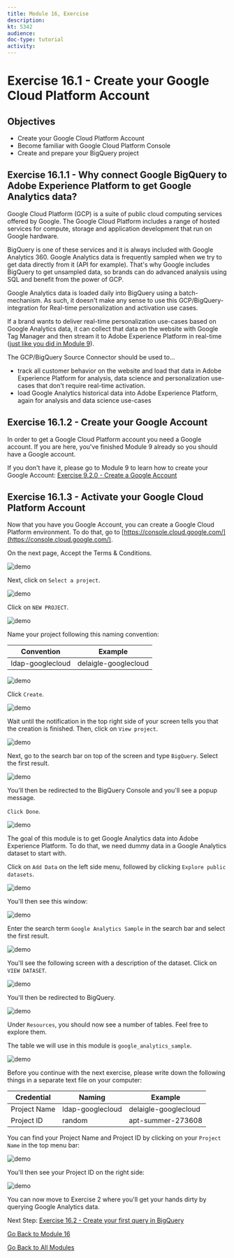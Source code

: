 ```yaml
---
title: Module 16, Exercise
description: 
kt: 5342
audience: 
doc-type: tutorial
activity: 
---
```


# Exercise 16.1 - Create your Google Cloud Platform Account

## Objectives

- Create your Google Cloud Platform Account
- Become familiar with Google Cloud Platform Console
- Create and prepare your BigQuery project

## Exercise 16.1.1 - Why connect Google BigQuery to Adobe Experience Platform to get Google Analytics data?

Google Cloud Platform (GCP) is a suite of public cloud computing services offered by Google. The Google Cloud Platform includes a range of hosted services for compute, storage and application development that run on Google hardware.

BigQuery is one of these services and it is always included with Google Analytics 360. Google Analytics data is frequently sampled when we try to get data directly from it (API for example). That's why Google includes BigQuery to get unsampled data, so brands can do advanced analysis using SQL and benefit from the power of GCP.

Google Analytics data is loaded daily into BigQuery using a batch-mechanism. As such, it doesn't make any sense to use this GCP/BigQuery-integration for Real-time personalization and activation use cases.

If a brand wants to deliver real-time personalization use-cases based on Google Analytics data, it can collect that data on the website with Google Tag Manager and then stream it to Adobe Experience Platform in real-time ([just like you did in Module 9](../../modules/module9/README.md)).

The GCP/BigQuery Source Connector should be used to...

- track all customer behavior on the website and load that data in Adobe Experience Platform for analysis, data science and personalization use-cases that don't require real-time activation.
- load Google Analytics historical data into Adobe Experience Platform, again for analysis and data science use-cases

## Exercise 16.1.2 - Create your Google Account

In order to get a Google Cloud Platform account you need a Google account. If you are here, you've finished Module 9 already so you should have a Google account.

If you don't have it, please go to Module 9 to learn how to create your Google Account: [Exercise 9.2.0 - Create a Google Account](../../modules/module9/ex0.md)

## Exercise 16.1.3 - Activate your Google Cloud Platform Account

Now that you have you Google Account, you can create a Google Cloud Platform environment. To do that, go to [https://console.cloud.google.com/](https://console.cloud.google.com/).

On the next page, Accept the Terms & Conditions.

![demo](./images/ex1/1.png)

Next, click on ``Select a project``.

![demo](./images/ex1/2.png)

Click on ``NEW PROJECT``.

![demo](./images/ex1/createproject.png)

Name your project following this naming convention:

| Convention         | Example|
| ----------------- |-------------|
| ldap-googlecloud | delaigle-googlecloud          |

![demo](./images/ex1/3.png)

Click ``Create``.

![demo](./images/ex1/3-1.png)

Wait until the notification in the top right side of your screen tells you that the creation is finished. Then, click  on ``View project``.

![demo](./images/ex1/4.png)

Next, go to the search bar on top of the screen and type ``BigQuery``. Select the first result.

![demo](./images/ex1/7.png)

You'll then be redirected to the BigQuery Console and you'll see a popup message.

``Click Done``.

![demo](./images/ex1/5.png)

The goal of this module is to get Google Analytics data into Adobe Experience Platform. To do that, we need dummy data in a Google Analytics dataset to start with.

Click on ``Add Data`` on the left side menu, followed by clicking ``Explore public datasets``.

![demo](./images/ex1/18.png)

You'll then see this window:

![demo](./images/ex1/19.png)

Enter the search term ``Google Analytics Sample`` in the search bar and select the first result.

![demo](./images/ex1/20.png)

You'll see the following screen with a description of the dataset. Click on ``VIEW DATASET``.

![demo](./images/ex1/21.png)

You'll then be redirected to BigQuery.

![demo](./images/ex1/22.png)

Under ``Resources``, you should now see a number of tables. Feel free to explore them.

The table we will use in this module is ``google_analytics_sample``.

![demo](./images/ex1/23.png)

Before you continue with the next exercise, please write down the following things in a separate text file on your computer:

| Credential         | Naming| Example|
| ----------------- |-------------| -------------|
| Project Name | ldap-googlecloud | delaigle-googlecloud  |
| Project ID | random | apt-summer-273608 |

You can find your Project Name and Project ID by clicking on your ``Project Name`` in the top menu bar:

![demo](./images/ex1/projectMenu.png)

You'll then see your Project ID on the right side:

![demo](./images/ex1/projetcselection.png)

You can now move to Exercise 2 where you'll get your hands dirty by querying Google Analytics data.

Next Step: [Exercise 16.2 - Create your first query in BigQuery](./ex2.md)

[Go Back to Module 16](./README.md)

[Go Back to All Modules](../../README.md)
